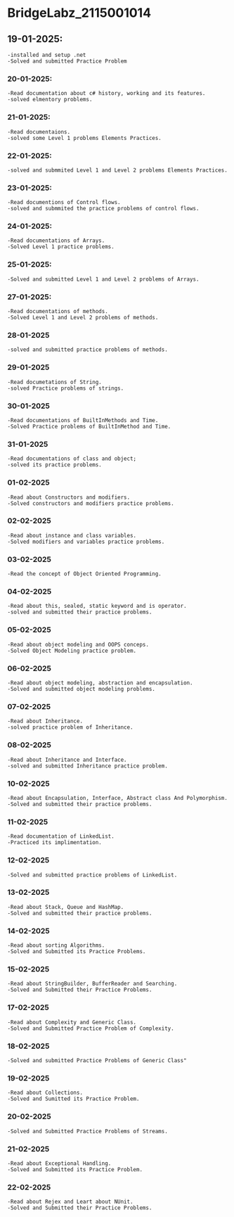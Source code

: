 # BridgeLabz_2115001014

## 19-01-2025: 
    -installed and setup .net
    -Solved and submitted Practice Problem

### 20-01-2025:
    -Read documentation about c# history, working and its features.
    -solved elmentory problems.

### 21-01-2025:
    -Read documentaions.
    -solved some Level 1 problems Elements Practices.

### 22-01-2025:
    -solved and submmited Level 1 and Level 2 problems Elements Practices.

### 23-01-2025:
    -Read documentions of Control flows.
    -solved and submmited the practice problems of control flows.

### 24-01-2025:
    -Read documentations of Arrays.
    -Solved Level 1 practice problems.

### 25-01-2025:
    -Solved and submitted Level 1 and Level 2 problems of Arrays.

### 27-01-2025:
    -Read documentations of methods.
    -Solved Level 1 and Level 2 problems of methods.

### 28-01-2025
    -solved and submitted practice problems of methods.

### 29-01-2025
    -Read documetations of String.
    -solved Practice problems of strings.

### 30-01-2025
    -Read documentations of BuiltInMethods and Time.
    -Solved Practice problems of BuiltInMethod and Time.

### 31-01-2025
    -Read documentations of class and object;
    -solved its practice problems.

### 01-02-2025
    -Read about Constructors and modifiers.
    -Solved constructors and modifiers practice problems.

### 02-02-2025
    -Read about instance and class variables.
    -Solved modifiers and variables practice problems.

### 03-02-2025
    -Read the concept of Object Oriented Programming.

### 04-02-2025
    -Read about this, sealed, static keyword and is operator.
    -solved and submitted their practice problems.

### 05-02-2025
    -Read about object modeling and OOPS conceps.
    -Solved Object Modeling practice problem.

### 06-02-2025
    -Read about object modeling, abstraction and encapsulation.
    -Solved and submitted object modeling problems.

### 07-02-2025
    -Read about Inheritance.
    -solved practice problem of Inheritance.

### 08-02-2025
    -Read about Inheritance and Interface.
    -solved and submitted Inheritance practice problem.

### 10-02-2025
    -Read about Encapsulation, Interface, Abstract class And Polymorphism.
    -Solved and submitted their practice problems.

### 11-02-2025
    -Read documentation of LinkedList.
    -Practiced its implimentation.

### 12-02-2025
    -Solved and submitted practice problems of LinkedList.

### 13-02-2025
    -Read about Stack, Queue and HashMap.
    -Solved and submitted their practice problems.

### 14-02-2025
    -Read about sorting Algorithms.
    -Solved and Submitted its Practice Problems.

### 15-02-2025
    -Read about StringBuilder, BufferReader and Searching.
    -Solved and Submitted their Practice Problems.

### 17-02-2025
    -Read about Complexity and Generic Class.
    -Solved and Submitted Practice Problem of Complexity.

### 18-02-2025
    -Solved and submitted Practice Problems of Generic Class"

### 19-02-2025
    -Read about Collections.
    -Solved and Sumitted its Practice Problem.

### 20-02-2025
    -Solved and Submitted Practice Problems of Streams.

### 21-02-2025
    -Read about Exceptional Handling.
    -Solved and Submitted its Practice Problem.

### 22-02-2025
    -Read about Rejex and Leart about NUnit.
    -Solved and Submitted their Practice Problems.
